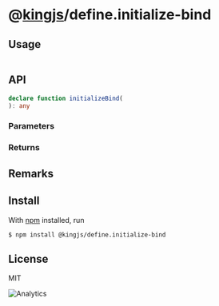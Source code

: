 # @[kingjs](https://www.npmjs.com/package/kingjs)/define.initialize-bind
## Usage
```js
```
## API
```ts
declare function initializeBind(
): any
```
### Parameters
### Returns
## Remarks
## Install
With [npm](https://npmjs.org/) installed, run
```
$ npm install @kingjs/define.initialize-bind
```
## License
MIT

![Analytics](https://analytics.kingjs.net/define.initialize-bind)